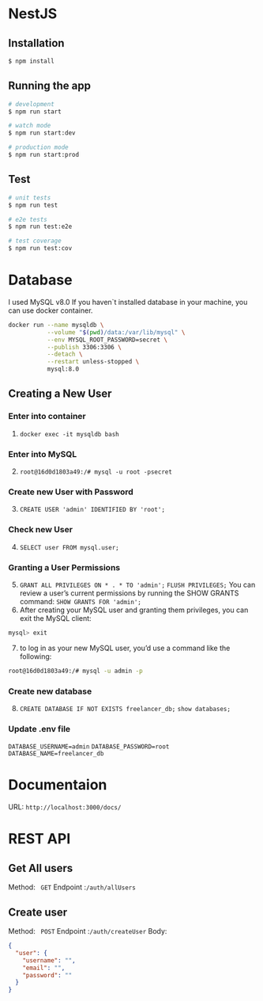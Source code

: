 # NestJS

## Installation

```bash
$ npm install
```

## Running the app

```bash
# development
$ npm run start

# watch mode
$ npm run start:dev

# production mode
$ npm run start:prod
```

## Test

```bash
# unit tests
$ npm run test

# e2e tests
$ npm run test:e2e

# test coverage
$ npm run test:cov
```

# Database

I used MySQL v8.0
If you haven`t installed database in your machine, you can use docker container.

```bash
docker run --name mysqldb \
           --volume "$(pwd)/data:/var/lib/mysql" \
           --env MYSQL_ROOT_PASSWORD=secret \
           --publish 3306:3306 \
           --detach \
           --restart unless-stopped \
           mysql:8.0
```

## Creating a New User

### Enter into container

1.  `docker exec -it mysqldb bash`

### Enter into MySQL

2. `root@16d0d1803a49:/# mysql -u root -psecret`

### Create new User with Password

3. `CREATE USER 'admin' IDENTIFIED BY 'root';`

### Check new User

4. `SELECT user FROM mysql.user;`

### Granting a User Permissions

5. `GRANT ALL PRIVILEGES ON * . * TO 'admin';`
   `FLUSH PRIVILEGES;`
   You can review a user’s current permissions by running the SHOW GRANTS command:
   `SHOW GRANTS FOR 'admin';`
6. After creating your MySQL user and granting them privileges, you can exit the MySQL client:

```bash
mysql> exit
```

7. to log in as your new MySQL user, you’d use a command like the following:

```bash
root@16d0d1803a49:/# mysql -u admin -p
```

### Create new database

8. `CREATE DATABASE IF NOT EXISTS freelancer_db;`
   `show databases;`

### Update .env file

`DATABASE_USERNAME=admin`
`DATABASE_PASSWORD=root`
`DATABASE_NAME=freelancer_db`

# Documentaion

URL: `http://localhost:3000/docs/`

# REST API

## Get All users

Method: ` GET`
Endpoint :`/auth/allUsers`

## Create user

Method: ` POST`
Endpoint :`/auth/createUser`
Body:

```json
{
  "user": {
    "username": "",
    "email": "",
    "password": ""
  }
}
```
